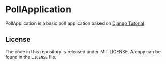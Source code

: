 PollApplication
===============

PollApplication is a basic poll application based on [Django Tutorial](https://docs.djangoproject.com/en/stable/intro/tutorial01/)

License
-------

The code in this repository is released under MIT LICENSE. A copy can be found in the `LICENSE` file.
